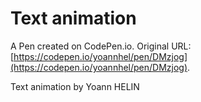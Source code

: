 # Text animation

A Pen created on CodePen.io. Original URL: [https://codepen.io/yoannhel/pen/DMzjog](https://codepen.io/yoannhel/pen/DMzjog).

Text animation by Yoann HELIN 